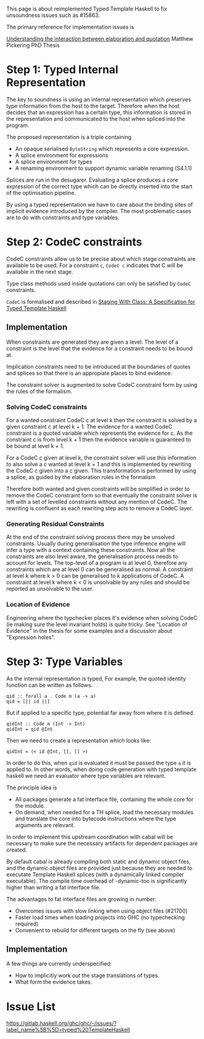 This page is about reimplemented Typed Template Haskell to fix unsoundness issues
such as #15863.

The primary reference for implementation issues is

[Understanding the interaction between elaboration and quotation](https://research-information.bris.ac.uk/ws/portalfiles/portal/298086479/Final_Copy_2021_03_23_Pickering_M_PhD.pdf) Matthew Pickering PhD Thesis


# Step 1: Typed Internal Representation

The key to soundness is using an internal representation which preserves type
information from the host to the target. Therefore when the host decides that an
expression has a certain type, this information is stored in the representation and
communicated to the host when spliced into the program.

The proposed representation is a triple containing

  * An opaque serialised `ByteString` which represents a core expression.
  * A splice environment for expressions
  * A splice environment for types
  * A renaming environment to support dynamic variable renaming (S4.1.1)

Splices are run in the desugarer. Evaluating a splice produces a core expression of
the correct type which can be directly inserted into the start of the optimisation pipeline.

By using a typed representation we have to care about the binding sites of implicit
evidence introduced by the compiler. The most problematic cases are to do with
constraints and type variables.

# Step 2: CodeC constraints

CodeC constraints allow us to be precise about which stage constraints are available to
be used. For a constraint `c`, `CodeC c` indicates that C will be available in the
next stage.

Type class methods used inside quotations can only be satisfied by `CodeC` constraints.

`CodeC` is formalised and described in [Staging With Class: A Specification for Typed Template Haskell](https://xnning.github.io/papers/staging-with-class.pdf)

## Implementation

When constraints are generated they are given a level. The level of a constraint
is the level that the evidence for a constraint needs to be bound at.

Implication constraints need to be introduced at the boundaries of quotes and splices
so that there is an appropiate places to bind evidence.

The constraint solver is augmented to solve CodeC constraint form by using the
rules of the formalism.

### Solving CodeC constraints

For a wanted constraint CodeC c at level k
then the constraint is solved by a given constraint c at level k + 1. The evidence for
a wanted CodeC constraint is a quoted variable which represents the evidence for c. As
the constraint c is from level k + 1 then the evidence variable is guaranteed to be bound
at level k + 1.

For a CodeC c given at level k, the constraint solver will use this
information to also solve a c wanted at level k + 1 and this is implemented by rewriting
the CodeC c given into a c given. This transformation is performed by using a splice, as
guided by the elaboration rules in the formalism

Therefore both wanted and given constraints will be simplified in order to remove the
CodeC constraint form so that eventually the constraint solver is left with a set of levelled
constraints without any mention of CodeC. The rewriting is confluent as each rewriting
step acts to remove a CodeC layer.

### Generating Residual Constraints

At the end of the constraint solving process
there may be unsolved constraints. Usually during generalisation the type inference
engine will infer a type with a context containing these constraints. Now all the
constraints are also level aware, the generalisation process needs to account for levels.
The top-level of a program is at level 0, therefore any constraints which are at level 0
can be generalised as normal. A constraint at level k where k > 0 can be generalised to
k applications of CodeC. A constraint at level k where k < 0 is unsolvable by any rules
and should be reported as unsolvable to the user.

### Location of Evidence

Engineering where the typchecker places it's evidence when solving CodeC (ie
making sure the level invariant holds) is quite tricky. See "Location of Evidence"
in the thesis for some examples and a discussion about "Expression holes".


# Step 3: Type Variables

As the internal representation is typed,
For example, the quoted identity function can be written as follows.

```
qid :: forall a . Code m (a -> a)
qid = [|| id ||]
```

But if applied to a specific type, potential far away from where it is defined.

```
qidInt :: Code m (Int -> Int)
qidInt = qid @Int
```

Then we need to create a representation which looks like:

```
qidInt = (< id @Int, [], [] >)
```

In order to do this, when `qid` is evaluated it must be passed the type `a` it
is applied to. In other words, when doing code generation with typed template haskell
we need an evaluator where type variables are relevant.

The principle idea is

* All packages generate a fat interface file, containing the whole core for the module.
* On demand, when needed for a TH splice, load the necessary modules and translate the
  core into bytecode instructions where the type arguments are relevant.

In order to implement this upstream coordination with cabal will be necessary to
make sure the necessary artifacts for dependent packages are created.

By default cabal is already compiling both static and dynamic object files, and
the dynamic object files are provided just because they are needed to executate
Template Haskell splices (with a dynamically linked compiler executable). The compile
time overhead of -dynamic-too is significantly higher than writing a fat interface file.

The advantages to fat interface files are growing in number:
  * Overcomes issues with slow linking when using object files (#21700)
  * Faster load times when loading projects into GHC (no typechecking required)
  * Convenient to rebuild for different targets on the fly (see above)


## Implementation

A few things are currently underspecified:

* How to implicitly work out the stage translations of types.
* What form the evidence takes.



# Issue List

https://gitlab.haskell.org/ghc/ghc/-/issues/?label_name%5B%5D=typed%20TemplateHaskell



